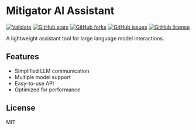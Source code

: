 # Mitigator AI Assistant

[![Validate](https://github.com/stolyarchuk/massist/actions/workflows/validate.yml/badge.svg)](https://github.com/stolyarchuk/massist/actions/workflows/validate.yml)
[![GitHub stars](https://img.shields.io/github/stars/stolyarchuk/massist.svg)](https://github.com/stolyarchuk/massist/stargazers)
[![GitHub forks](https://img.shields.io/github/forks/stolyarchuk/massist.svg)](https://github.com/stolyarchuk/massist/network)
[![GitHub issues](https://img.shields.io/github/issues/stolyarchuk/massist.svg)](https://github.com/stolyarchuk/massist/issues)
[![GitHub license](https://img.shields.io/github/license/stolyarchuk/massist.svg)](https://github.com/stolyarchuk/massist/blob/main/LICENSE)

A lightweight assistant tool for large language model interactions.

## Features

- Simplified LLM communication
- Multiple model support
- Easy-to-use API
- Optimized for performance

## License

MIT
